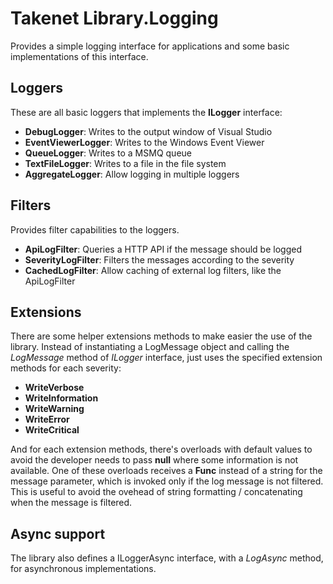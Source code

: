 Takenet Library.Logging
=======================

Provides a simple logging interface for applications and some basic implementations of this interface.

Loggers
-------

These are all basic loggers that implements the **ILogger** interface:

- **DebugLogger**: Writes to the output window of Visual Studio
- **EventViewerLogger**: Writes to the Windows Event Viewer
- **QueueLogger**: Writes to a MSMQ queue
- **TextFileLogger**: Writes to a file in the file system
- **AggregateLogger**: Allow logging in multiple loggers
 

Filters
-------

Provides filter capabilities to the loggers.

- **ApiLogFilter**: Queries a HTTP API if the message should be logged
- **SeverityLogFilter**: Filters the messages according to the severity
- **CachedLogFilter**: Allow caching of external log filters, like the ApiLogFilter

Extensions
----------

There are some helper extensions methods to make easier the use of the library. Instead of instantiating a LogMessage object and calling the *LogMessage* method of *ILogger* interface, just uses the specified extension methods for each severity:

- **WriteVerbose**
- **WriteInformation**
- **WriteWarning**
- **WriteError**
- **WriteCritical**

And for each extension methods, there's overloads with default values to avoid the developer needs to pass **null** where some information is not available.
One of these overloads receives a **Func<string>** instead of a string for the message parameter, which is invoked only if the log message is not filtered. This is useful to avoid the ovehead of string formatting / concatenating when the message is filtered.

Async support
-------------

The library also defines a ILoggerAsync interface, with a *LogAsync* method, for asynchronous implementations.
